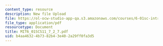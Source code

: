 ```yaml
---
content_type: resource
description: New file Upload
file: https://ol-ocw-studio-app-qa.s3.amazonaws.com/courses/6-01sc-introduction-to-electrical-engineering-and-computer-science-i-spring-2011/b4aa46324b7382b43e402a29ff0fa3d5_MIT6_01SCS11_7_2_7.pdf
file_type: application/pdf
resourcetype: Document
title: MIT6_01SCS11_7_2_7.pdf
uid: b4aa4632-4b73-82b4-3e40-2a29ff0fa3d5
---
```

